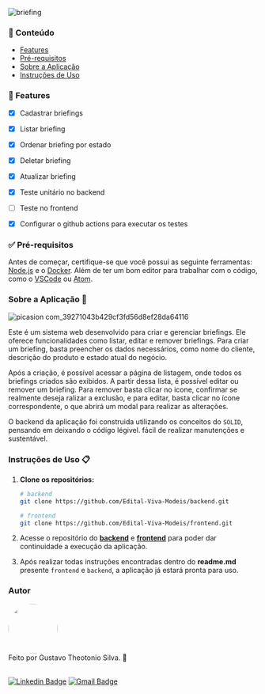 
![briefing](https://github.com/gustavoTheot/briefing-api-solid/assets/44641003/bf4e0e8a-79e3-470f-839d-ea8c64264e46)

### 📂 Conteúdo

- [Features](#fet)
- [Pré-requisitos](#pre)
- [Sobre a Aplicação](#sobre)
- [Instruções de Uso](#instrucoes)

<a id="fet"></a>

### 📝 Features

- [x] Cadastrar briefings
- [x] Listar briefing
- [x] Ordenar briefing por estado
- [x] Deletar briefing
- [x] Atualizar briefing
- [x] Teste unitário no backend
- [ ] Teste no frontend
- [x] Configurar o github actions para executar os testes


<a id="pre"></a>

### ✅ Pré-requisitos

Antes de começar, certifique-se que você possui as seguinte ferramentas: [Node.js](https://nodejs.org/en) e o [Docker](https://www.docker.com/). Além de ter um bom editor para trabalhar com o código, como o [VSCode](https://code.visualstudio.com/Download) ou [Atom](https://atom-editor.cc/).

<a id="sobre"></a>

### Sobre a Aplicação 🚀

![picasion com_39271043b429cf3fd56d8ef28da64116](https://github.com/Edital-Viva-Modeis/.github/assets/44641003/45a71b26-7a35-46a4-87a8-b1c0d77593b4)

Este é um sistema web desenvolvido para criar e gerenciar briefings. Ele oferece funcionalidades como listar, editar e remover briefings. Para criar um briefing, basta preencher os dados necessários, como nome do cliente, descrição do produto e estado atual do negócio.

Após a criação, é possível acessar a página de listagem, onde todos os briefings criados são exibidos. A partir dessa lista, é possível editar ou remover um briefing. Para remover basta clicar no icone, confirmar se realmente deseja ralizar a exclusão, e para editar, basta clicar no ícone correspondente, o que abrirá um modal para realizar as alterações.

O backend da aplicação foi construida utilizando os conceitos do `SOLID`, pensando em deixando o código légivel. fácil de realizar manutenções e sustentável.

<a id="instrucoes"></a>

### Instruções de Uso 📋

1. **Clone os repositórios:**

      ```bash
      # backend
      git clone https://github.com/Edital-Viva-Modeis/backend.git

      # frontend
      git clone https://github.com/Edital-Viva-Modeis/frontend.git
      ```

2. Acesse o repositório do **[backend](https://github.com/Edital-Viva-Modeis/backend)** e **[frontend](https://github.com/Edital-Viva-Modeis/frontend)** para poder dar continuidade a execução da aplicação.

3. Após realizar todas instruções encontradas dentro do **readme.md** presente `frontend` e `backend`, a aplicação já estará pronta para uso.

### Autor

 <img style="border-radius: 50%;" src="https://avatars.githubusercontent.com/u/44641003?v=4" width="100px;" alt=""/>
 <br>
Feito por Gustavo Theotonio Silva. 🚀
<br>
<br>

[![Linkedin Badge](https://img.shields.io/badge/-Gustavo-blue?style=flat-square&logo=Linkedin&logoColor=white&link=https://www.linkedin.com/in/tgmarinho/)](https://www.linkedin.com/in/gustavo-silva-theotonio/)
[![Gmail Badge](https://img.shields.io/badge/-gustavotheotonio46@gmail.com-c14438?style=flat-square&logo=Gmail&logoColor=white&link=mailto:gustavotheotonio46)](gustavotheotonio46@gmail.com)
